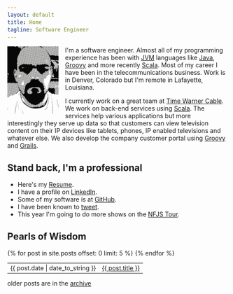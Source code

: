 ```yaml
---
layout: default
title: Home 
tagline: Software Engineer 
---
```

<img align="left" style="padding-right:15px;" src="/assets/images/demian_headshot.png"> 

I'm a software engineer.  Almost all of my programming experience has been with [JVM](http://java.com/en/download/index.jsp) languages
like [Java](http://java.com/en/), [Groovy](http://groovy.codehaus.org/) and more recently [Scala](http://scala-lang.org/).  Most of my career I have been in the
telecommunications business.  Work is in Denver, Colorado but I'm remote in 
Lafayette, Louisiana.

I currently work on a great team at [Time Warner Cable](http://www.timewarnercable.com/).  We work on 
back-end services using [Scala](http://www.scala-lang.org/).  The services help various applications but more interestingly they 
serve up data so that customers can view television content on their IP devices like
tablets, phones, IP enabled televisions and whatever else.
We also develop the company customer portal using [Groovy](http://groovy.codehaus.org/) and 
[Grails](http://grails.org/).

## Stand back, I'm a professional
- Here's my [Resume](/resume.html).
- I have a profile on [LinkedIn](http://www.linkedin.com/in/demian0311).
- Some of my software is at [GitHub](https://github.com/demian0311).
- I have been known to [tweet](https://twitter.com/demian0311).
- This year I'm going to do more shows on the [NFJS Tour](http://www.nofluffjuststuff.com).

## Pearls of Wisdom 
<table class="posts">
  {% for post in site.posts offset: 0 limit: 5 %}
   <tr>
      <td>{{ post.date | date_to_string }}</td>
      <td><a href="{{ BASE_PATH }}{{ post.url }}">{{ post.title }}</a></td>
   </tr>
  {% endfor %}
</table>
older posts are in the <a href="/archive.html">archive</a>
